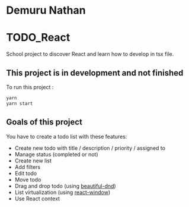 # Demuru Nathan


# TODO_React

School project to discover React and learn how to develop in tsx file.

## This project is in development and not finished

To run this project :
```sh
yarn
yarn start
```

## Goals of this project

You have to create a todo list with these features:
- Create new todo with title / description / priority / assigned to
- Manage status (completed or not)
- Create new list
- Add filters
- Edit todo
- Move todo
- Drag and drop todo (using [beautiful-dnd](https://github.com/atlassian/react-beautiful-dnd))
- List virtualization (using [react-window](https://github.com/bvaughn/react-window))
- Use React context
